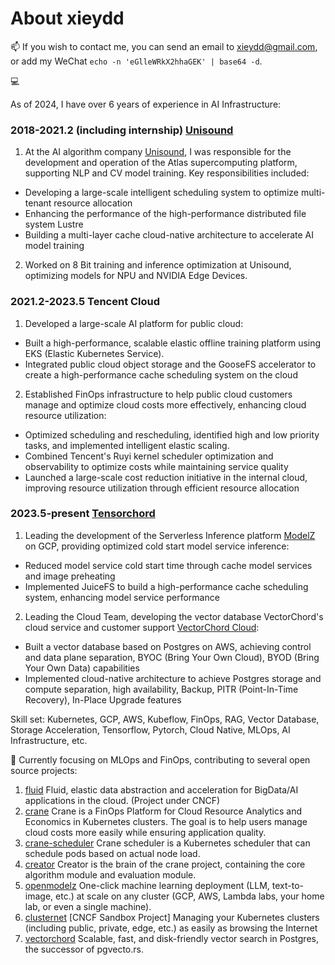 # About xieydd


📫 If you wish to contact me, you can send an email to xieydd@gmail.com, or add my WeChat `echo -n 'eGlleWRkX2hhaGEK' | base64 -d`.

💻

As of 2024, I have over 6 years of experience in AI Infrastructure:

### 2018-2021.2 (including internship) [Unisound](https://www.unisound.com/)

1. At the AI algorithm company [Unisound](https://www.unisound.com/), I was responsible for the development and operation of the Atlas supercomputing platform, supporting NLP and CV model training. Key responsibilities included:
  - Developing a large-scale intelligent scheduling system to optimize multi-tenant resource allocation
  - Enhancing the performance of the high-performance distributed file system Lustre
  - Building a multi-layer cache cloud-native architecture to accelerate AI model training

2. Worked on 8 Bit training and inference optimization at Unisound, optimizing models for NPU and NVIDIA Edge Devices.

### 2021.2-2023.5 Tencent Cloud

1. Developed a large-scale AI platform for public cloud:
  - Built a high-performance, scalable elastic offline training platform using EKS (Elastic Kubernetes Service).
  - Integrated public cloud object storage and the GooseFS accelerator to create a high-performance cache scheduling system on the cloud

2. Established FinOps infrastructure to help public cloud customers manage and optimize cloud costs more effectively, enhancing cloud resource utilization:
  - Optimized scheduling and rescheduling, identified high and low priority tasks, and implemented intelligent elastic scaling.
  - Combined Tencent's Ruyi kernel scheduler optimization and observability to optimize costs while maintaining service quality
  - Launched a large-scale cost reduction initiative in the internal cloud, improving resource utilization through efficient resource allocation

### 2023.5-present [Tensorchord](https://tensorchord.ai)

1. Leading the development of the Serverless Inference platform [ModelZ](https://modelz.ai/) on GCP, providing optimized cold start model service inference:
  - Reduced model service cold start time through cache model services and image preheating
  - Implemented JuiceFS to build a high-performance cache scheduling system, enhancing model service performance

2. Leading the Cloud Team, developing the vector database VectorChord's cloud service and customer support [VectorChord Cloud](https://vectorchord.ai):
  - Built a vector database based on Postgres on AWS, achieving control and data plane separation, BYOC (Bring Your Own Cloud), BYOD (Bring Your Own Data) capabilities
  - Implemented cloud-native architecture to achieve Postgres storage and compute separation, high availability, Backup, PITR (Point-In-Time Recovery), In-Place Upgrade features

Skill set: Kubernetes, GCP, AWS, Kubeflow, FinOps, RAG, Vector Database, Storage Acceleration, Tensorflow, Pytorch, Cloud Native, MLOps, AI Infrastructure, etc.

🌱 Currently focusing on MLOps and FinOps, contributing to several open source projects:
1. [fluid](https://github.com/fluid-cloudnative/fluid) Fluid, elastic data abstraction and acceleration for BigData/AI applications in the cloud. (Project under CNCF)
2. [crane](https://github.com/gocrane/crane) Crane is a FinOps Platform for Cloud Resource Analytics and Economics in Kubernetes clusters. The goal is to help users manage cloud costs more easily while ensuring application quality.
3. [crane-scheduler](https://github.com/gocrane/crane-scheduler) Crane scheduler is a Kubernetes scheduler that can schedule pods based on actual node load.
4. [creator](https://github.com/gocrane/creator) Creator is the brain of the crane project, containing the core algorithm module and evaluation module.
5. [openmodelz](https://github.com/tensorchord/openmodelz) One-click machine learning deployment (LLM, text-to-image, etc.) at scale on any cluster (GCP, AWS, Lambda labs, your home lab, or even a single machine).
6. [clusternet](https://github.com/clusternet/clusternet) [CNCF Sandbox Project] Managing your Kubernetes clusters (including public, private, edge, etc.) as easily as browsing the Internet
7. [vectorchord](https://github.com/tensorchord/VectorChord) Scalable, fast, and disk-friendly vector search in Postgres, the successor of pgvecto.rs.
